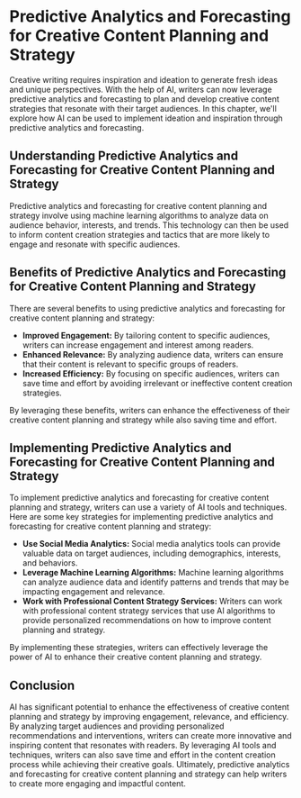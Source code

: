Predictive Analytics and Forecasting for Creative Content Planning and Strategy
=======================================================================================================================================

Creative writing requires inspiration and ideation to generate fresh ideas and unique perspectives. With the help of AI, writers can now leverage predictive analytics and forecasting to plan and develop creative content strategies that resonate with their target audiences. In this chapter, we'll explore how AI can be used to implement ideation and inspiration through predictive analytics and forecasting.

Understanding Predictive Analytics and Forecasting for Creative Content Planning and Strategy
---------------------------------------------------------------------------------------------

Predictive analytics and forecasting for creative content planning and strategy involve using machine learning algorithms to analyze data on audience behavior, interests, and trends. This technology can then be used to inform content creation strategies and tactics that are more likely to engage and resonate with specific audiences.

Benefits of Predictive Analytics and Forecasting for Creative Content Planning and Strategy
-------------------------------------------------------------------------------------------

There are several benefits to using predictive analytics and forecasting for creative content planning and strategy:

* **Improved Engagement:** By tailoring content to specific audiences, writers can increase engagement and interest among readers.
* **Enhanced Relevance:** By analyzing audience data, writers can ensure that their content is relevant to specific groups of readers.
* **Increased Efficiency:** By focusing on specific audiences, writers can save time and effort by avoiding irrelevant or ineffective content creation strategies.

By leveraging these benefits, writers can enhance the effectiveness of their creative content planning and strategy while also saving time and effort.

Implementing Predictive Analytics and Forecasting for Creative Content Planning and Strategy
--------------------------------------------------------------------------------------------

To implement predictive analytics and forecasting for creative content planning and strategy, writers can use a variety of AI tools and techniques. Here are some key strategies for implementing predictive analytics and forecasting for creative content planning and strategy:

* **Use Social Media Analytics:** Social media analytics tools can provide valuable data on target audiences, including demographics, interests, and behaviors.
* **Leverage Machine Learning Algorithms:** Machine learning algorithms can analyze audience data and identify patterns and trends that may be impacting engagement and relevance.
* **Work with Professional Content Strategy Services:** Writers can work with professional content strategy services that use AI algorithms to provide personalized recommendations on how to improve content planning and strategy.

By implementing these strategies, writers can effectively leverage the power of AI to enhance their creative content planning and strategy.

Conclusion
----------

AI has significant potential to enhance the effectiveness of creative content planning and strategy by improving engagement, relevance, and efficiency. By analyzing target audiences and providing personalized recommendations and interventions, writers can create more innovative and inspiring content that resonates with readers. By leveraging AI tools and techniques, writers can also save time and effort in the content creation process while achieving their creative goals. Ultimately, predictive analytics and forecasting for creative content planning and strategy can help writers to create more engaging and impactful content.
